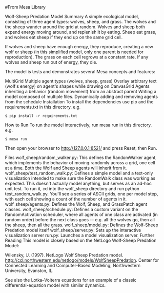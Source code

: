 #From Mesa Library

Wolf-Sheep Predation Model
Summary
A simple ecological model, consisting of three agent types: wolves, sheep, and grass. The wolves and the sheep wander around the grid at random. Wolves and sheep both expend energy moving around, and replenish it by eating. Sheep eat grass, and wolves eat sheep if they end up on the same grid cell.

If wolves and sheep have enough energy, they reproduce, creating a new wolf or sheep (in this simplified model, only one parent is needed for reproduction). The grass on each cell regrows at a constant rate. If any wolves and sheep run out of energy, they die.

The model is tests and demonstrates several Mesa concepts and features:

MultiGrid
Multiple agent types (wolves, sheep, grass)
Overlay arbitrary text (wolf's energy) on agent's shapes while drawing on CanvasGrid
Agents inheriting a behavior (random movement) from an abstract parent
Writing a model composed of multiple files.
Dynamically adding and removing agents from the schedule
Installation
To install the dependencies use pip and the requirements.txt in this directory. e.g.

    $ pip install -r requirements.txt
How to Run
To run the model interactively, run mesa run in this directory. e.g.

    $ mesa run
Then open your browser to http://127.0.0.1:8521/ and press Reset, then Run.

Files
wolf_sheep/random_walker.py: This defines the RandomWalker agent, which implements the behavior of moving randomly across a grid, one cell at a time. Both the Wolf and Sheep agents will inherit from it.
wolf_sheep/test_random_walk.py: Defines a simple model and a text-only visualization intended to make sure the RandomWalk class was working as expected. This doesn't actually model anything, but serves as an ad-hoc unit test. To run it, cd into the wolf_sheep directory and run python test_random_walk.py. You'll see a series of ASCII grids, one per model step, with each cell showing a count of the number of agents in it.
wolf_sheep/agents.py: Defines the Wolf, Sheep, and GrassPatch agent classes.
wolf_sheep/schedule.py: Defines a custom variant on the RandomActivation scheduler, where all agents of one class are activated (in random order) before the next class goes -- e.g. all the wolves go, then all the sheep, then all the grass.
wolf_sheep/model.py: Defines the Wolf-Sheep Predation model itself
wolf_sheep/server.py: Sets up the interactive visualization server
run.py: Launches a model visualization server.
Further Reading
This model is closely based on the NetLogo Wolf-Sheep Predation Model:

Wilensky, U. (1997). NetLogo Wolf Sheep Predation model. http://ccl.northwestern.edu/netlogo/models/WolfSheepPredation. Center for Connected Learning and Computer-Based Modeling, Northwestern University, Evanston, IL.

See also the Lotka–Volterra equations for an example of a classic differential-equation model with similar dynamics.